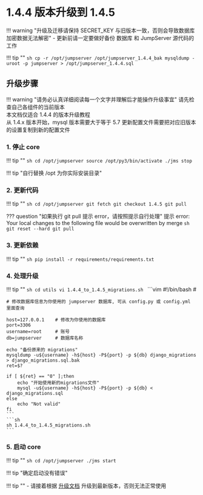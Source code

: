 # 1.4.4 版本升级到 1.4.5

!!! warning "升级及迁移请保持 SECRET_KEY 与旧版本一致，否则会导致数据库加密数据无法解密"
    - 更新前请一定要做好备份 数据库 和 JumpServer 源代码的工作

!!! tip ""
    ```sh
    cp -r /opt/jumpserver /opt/jumpserver_1.4.4_bak
    mysqldump -uroot -p jumpserver > /opt/jumpserver_1.4.4.sql
    ```

## 升级步骤

!!! warning "请务必认真详细阅读每一个文字并理解后才能操作升级事宜"
    请先检查自己各组件的当前版本  
    本文档仅适合 1.4.4 的版本升级教程  
    从 1.4.x 版本开始，mysql 版本需要大于等于 5.7
    更新配置文件需要把对应旧版本的设置复制到新的配置文件

### 1. 停止 core

!!! tip ""
    ```sh
    cd /opt/jumpserver
    source /opt/py3/bin/activate
    ./jms stop
    ```

!!! tip "自行替换 /opt 为你实际安装目录"

### 2. 更新代码

!!! tip ""
    ```sh
    cd /opt/jumpserver
    git fetch
    git checkout 1.4.5
    git pull
    ```

??? question "如果执行 git pull 提示 error，请按照提示自行处理"
    提示 error: Your local changes to the following file would be overwritten by merge
    ```sh
    git reset --hard
    git pull
    ```

### 3. 更新依赖

!!! tip ""
    ```sh
    pip install -r requirements/requirements.txt
    ```

### 4. 处理升级

!!! tip ""
    ```sh
    cd utils
    vi 1.4.4_to_1.4.5_migrations.sh
    ```
    ```vim
    #!/bin/bash
    #

    # 修改数据库信息为你使用的 jumpserver 数据库, 可从 config.py 或 config.yml 里面查询

    host=127.0.0.1    # 修改为你使用的数据库
    port=3306
    username=root     # 账号
    db=jumpserver     # 数据库名称

    echo "备份原来的 migrations"
    mysqldump -u${username} -h${host} -P${port} -p ${db} django_migrations > django_migrations.sql.bak
    ret=$?

    if [ ${ret} == "0" ];then
        echo "开始使用新的migrations文件"
        mysql -u${username} -h${host} -P${port} -p ${db} < django_migrations.sql
    else
        echo "Not valid"
    fi
    ```
    ```sh
    sh 1.4.4_to_1.4.5_migrations.sh
    ```

### 5. 启动 core

!!! tip ""
    ```sh
    cd /opt/jumpserver
    ./jms start
    ```

!!! tip "确定启动没有错误"

!!! tip ""
    - 请接着根据 [升级文档](upgrade.md) 升级到最新版本，否则无法正常使用
